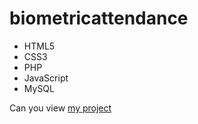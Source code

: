 # biometricattendance
- HTML5
- CSS3
- PHP
- JavaScript
- MySQL


Can you view [my project](https://dianakh00.github.io/biometricattendance/)
